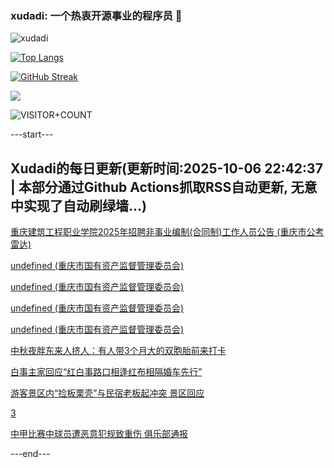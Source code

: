 ### xudadi: 一个热衷开源事业的程序员 👋

![xudadi](https://github-readme-stats-git-masterorgs-github-readme-stats-team.vercel.app/api?username=xudadi)

[![Top Langs](https://github-readme-stats.vercel.app/api/top-langs/?username=xudadi)](https://github.com/anuraghazra/github-readme-stats)

[![GitHub Streak](https://streak-stats.demolab.com?user=xudadi&locale=zh_Hans)](https://git.io/streak-stats)

![](https://raw.githubusercontent.com/xudadi/xudadi/main/assets/github-contribution-grid-snake.svg)

![VISITOR+COUNT](https://komarev.com/ghpvc/?username=xudadi&label=VISITOR+COUNT)


---start---

## Xudadi的每日更新(更新时间:2025-10-06 22:42:37 | 本部分通过Github Actions抓取RSS自动更新, 无意中实现了自动刷绿墙...)

[重庆建筑工程职业学院2025年招聘非事业编制(合同制)工作人员公告 (重庆市公考雷达)](https://www.gongkaoleida.com/article/2640492)

[undefined (重庆市国有资产监督管理委员会)](https://dadilab.github.io/feeds/all.xml)

[undefined (重庆市国有资产监督管理委员会)](https://dadilab.github.io/feeds/all.xml)

[undefined (重庆市国有资产监督管理委员会)](https://dadilab.github.io/feeds/all.xml)

[undefined (重庆市国有资产监督管理委员会)](https://dadilab.github.io/feeds/all.xml)

[中秋夜胖东来人挤人：有人带3个月大的双胞胎前来打卡](https://m.163.com/news/article/KB7991ES053469LG.html)

[白事主家回应“红白事路口相逢红布相隔婚车先行”](https://m.163.com/news/article/KB78SV70053469LG.html)

[游客景区内“捡板栗壳”与民宿老板起冲突 景区回应](https://m.163.com/news/article/KB78LB53051492T3.html)

[3](https://m.163.com/touch/news/sub/domestic)

[中甲比赛中球员遭恶意犯规致重伤 俱乐部通报](https://m.163.com/news/article/KB743EMD0512D3VJ.html)

---end---
